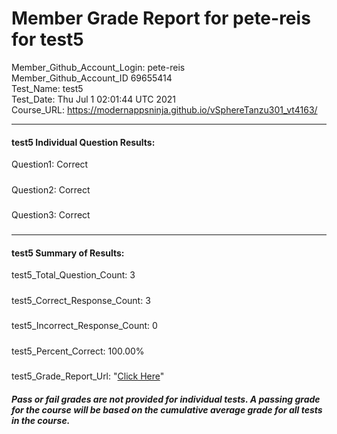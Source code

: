 # Member Grade Report for pete-reis for test5  
   
Member_Github_Account_Login: pete-reis  
Member_Github_Account_ID 69655414  
Test_Name: test5  
Test_Date: Thu Jul  1 02:01:44 UTC 2021  
Course_URL: https://modernappsninja.github.io/vSphereTanzu301_vt4163/  
   
---  
#### test5 Individual Question Results:  
Question1: Correct  
#####  
Question2: Correct  
#####  
Question3: Correct  
#####  
---  
#### test5 Summary of Results:  
test5_Total_Question_Count: 3  
#####  
test5_Correct_Response_Count: 3  
#####  
test5_Incorrect_Response_Count: 0  
#####  
test5_Percent_Correct: 100.00%  
#####  
test5_Grade_Report_Url: "[Click Here](https://github.com/modernappsninjas/pete-reis/blob/main/static/userdata/courses/vSphereTanzu301_vt4163/grade_report.pr317.test5.md)"
##### Pass or fail grades are not provided for individual tests. A passing grade for the course will be based on the cumulative average grade for all tests in the course.  
